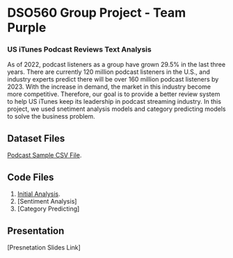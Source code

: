 # DSO560 Group Project - Team Purple
### US iTunes Podcast Reviews Text Analysis
As of 2022, podcast listeners as a group have grown 29.5% in the last three years. There are currently 120 million podcast listeners in the U.S., and industry experts predict there will be over 160 million podcast listeners by 2023.
With the increase in demand, the market in this industry become more competitive. Therefore, our goal is to provide a better review system to help US iTunes keep its leadership in podcast streaming industry. In this project, we used snetiment analysis models and category predicting models to solve the business problem. 

## Dataset Files
[Podcast Sample CSV File](https://github.com/enning0814/DSO560/blob/main/Dataset/podcast_sample.csv.zip).

## Code Files
1. [Initial Analysis](https://github.com/enning0814/DSO560/blob/main/Code/Initial_Analysis.ipynb).
2. [Sentiment Analysis]
3. [Category Predicting]

## Presentation
[Presnetation Slides Link]
